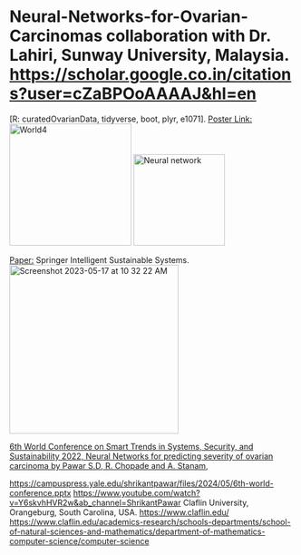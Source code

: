 # Neural-Networks-for-Ovarian-Carcinomas collaboration with Dr. Lahiri, Sunway University, Malaysia. https://scholar.google.co.in/citations?user=cZaBPOoAAAAJ&hl=en
[R: curatedOvarianData, tidyverse, boot, plyr, e1071].
[Poster Link:](https://www.claflin-computation.com/lab-journey?pgid=ktmii98q-64f1ff2e-dfef-4d26-82be-34353a6dbd79)
<img width="215" alt="World4" src="https://github.com/spawar2/Neural-Networks-for-Ovarian-Carcinomas/assets/25118302/18afbe0e-ff46-4194-ac3a-c7c41380647f">
<img width="161" alt="Neural network" src="https://github.com/spawar2/Neural-Networks-for-Ovarian-Carcinomas/assets/25118302/3f6c2d77-4f98-48b7-9c99-99f069ea819d">

[Paper:](https://link.springer.com/chapter/10.1007/978-981-19-7660-5_7#citeas)
Springer Intelligent Sustainable Systems.
<img width="298" alt="Screenshot 2023-05-17 at 10 32 22 AM" src="https://github.com/spawar2/Neural-Networks-for-Ovarian-Carcinomas/assets/25118302/a78456f0-7dbb-43b5-8505-3febe9da7e91">

[6th World Conference on Smart Trends in Systems, Security, and Sustainability 2022, Neural Networks for predicting severity of ovarian carcinoma by Pawar S.D, R. Chopade and A. Stanam,](https://worlds4.co.uk/gallery.html)

https://campuspress.yale.edu/shrikantpawar/files/2024/05/6th-world-conference.pptx
https://www.youtube.com/watch?v=Y6skvhHVR2w&ab_channel=ShrikantPawar
Claflin University, Orangeburg, South Carolina, USA. 
https://www.claflin.edu/
https://www.claflin.edu/academics-research/schools-departments/school-of-natural-sciences-and-mathematics/department-of-mathematics-computer-science/computer-science
